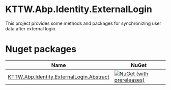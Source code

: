 # KTTW.Abp.Identity.ExternalLogin
This project provides some methods and packages for synchronizing user data after external login.

# Nuget packages
|Name|NuGet|
|---|---|
|[KTTW.Abp.Identity.ExternalLogin.Abstract](./Src/KTTW.Abp.Identity.ExternalLogin.Abstract/README.md)|[![NuGet (with prereleases)](https://img.shields.io/nuget/v/KTTW.Abp.Identity.ExternalLogin.Abstract)](https://www.nuget.org/packages/KTTW.Abp.Identity.ExternalLogin.Abstract/)|
